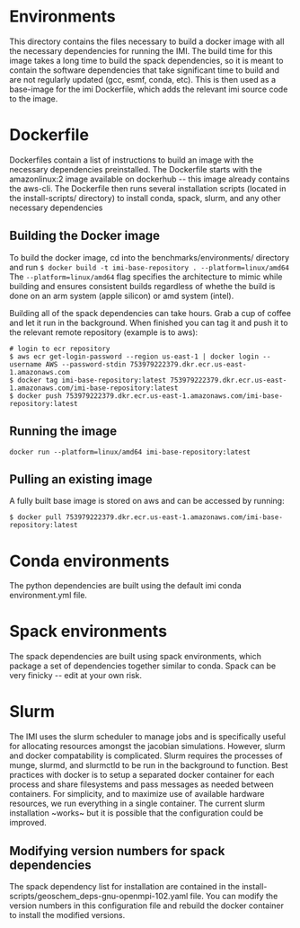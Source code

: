 # Environments 
This directory contains the files necessary to build a docker image with all the necessary dependencies for running the IMI. The build time for this image takes a long time to build the spack dependencies, so it is meant to contain the software dependencies that take significant time to build and are not regularly updated (gcc, esmf, conda, etc). This is then used as a base-image for the imi Dockerfile, which adds the relevant imi source code to the image.

# Dockerfile
Dockerfiles contain a list of instructions to build an image with the necessary dependencies preinstalled. The Dockerfile starts with the amazonlinux:2 image available on dockerhub -- this image already contains the aws-cli. The Dockerfile then runs several installation scripts (located in the install-scripts/ directory) to install conda, spack, slurm, and any other necessary dependencies

## Building the Docker image 
To build the docker image, cd into the benchmarks/environments/ directory and run
`$ docker build -t imi-base-repository . --platform=linux/amd64`
The `--platform=linux/amd64` flag specifies the architecture to mimic while building and ensures consistent builds regardless of whethe the build is done on an arm system (apple silicon) or amd system (intel).

Building all of the spack dependencies can take hours. Grab a cup of coffee and let it run in the background.
When finished you can tag it and push it to the relevant remote repository (example is to aws):
```
# login to ecr repository
$ aws ecr get-login-password --region us-east-1 | docker login --username AWS --password-stdin 753979222379.dkr.ecr.us-east-1.amazonaws.com
$ docker tag imi-base-repository:latest 753979222379.dkr.ecr.us-east-1.amazonaws.com/imi-base-repository:latest
$ docker push 753979222379.dkr.ecr.us-east-1.amazonaws.com/imi-base-repository:latest
```
## Running the image
`docker run --platform=linux/amd64 imi-base-repository:latest`
## Pulling an existing image
A fully built base image is stored on aws and can be accessed by running:
```
$ docker pull 753979222379.dkr.ecr.us-east-1.amazonaws.com/imi-base-repository:latest
```
# Conda environments
The python dependencies are built using the default imi conda environment.yml file.

# Spack environments
The spack dependencies are built using spack environments, which package a set of dependencies together similar to conda. Spack can be very finicky -- edit at your own risk.

# Slurm
The IMI uses the slurm scheduler to manage jobs and is specifically useful for allocating resources amongst the jacobian simulations. However, slurm and docker compatability is complicated. Slurm requires the processes of munge, slurmd, and slurmctld to be run in the background to function. Best practices with docker is to setup a separated docker container for each process and share filesystems and pass messages as needed between containers. For simplicity, and to maximize use of available hardware resources, we run everything in a single container. The current slurm installation ~works~ but it is possible that the configuration could be improved.
## Modifying version numbers for spack dependencies
The spack dependency list for installation are contained in the install-scripts/geoschem_deps-gnu-openmpi-102.yaml file. You can modify the version numbers in this configuration file and rebuild the docker container to install the modified versions.



